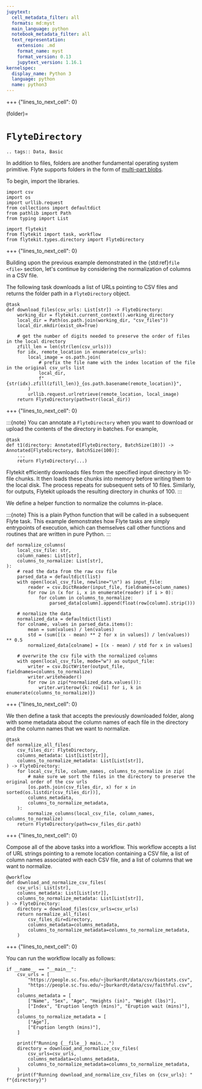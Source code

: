 ```yaml
---
jupytext:
  cell_metadata_filter: all
  formats: md:myst
  main_language: python
  notebook_metadata_filter: all
  text_representation:
    extension: .md
    format_name: myst
    format_version: 0.13
    jupytext_version: 1.16.1
kernelspec:
  display_name: Python 3
  language: python
  name: python3
---
```


+++ {"lines_to_next_cell": 0}

(folder)=

# `FlyteDirectory`

```{eval-rst}
.. tags:: Data, Basic
```

In addition to files, folders are another fundamental operating system primitive.
Flyte supports folders in the form of
[multi-part blobs](https://github.com/flyteorg/flyteidl/blob/master/protos/flyteidl/core/types.proto#L73).

To begin, import the libraries.

```{code-cell}
import csv
import os
import urllib.request
from collections import defaultdict
from pathlib import Path
from typing import List

import flytekit
from flytekit import task, workflow
from flytekit.types.directory import FlyteDirectory
```

+++ {"lines_to_next_cell": 0}

Building upon the previous example demonstrated in the {std:ref}`file <file>` section,
let's continue by considering the normalization of columns in a CSV file.

The following task downloads a list of URLs pointing to CSV files
and returns the folder path in a `FlyteDirectory` object.

```{code-cell}
@task
def download_files(csv_urls: List[str]) -> FlyteDirectory:
    working_dir = flytekit.current_context().working_directory
    local_dir = Path(os.path.join(working_dir, "csv_files"))
    local_dir.mkdir(exist_ok=True)

    # get the number of digits needed to preserve the order of files in the local directory
    zfill_len = len(str(len(csv_urls)))
    for idx, remote_location in enumerate(csv_urls):
        local_image = os.path.join(
            # prefix the file name with the index location of the file in the original csv_urls list
            local_dir,
            f"{str(idx).zfill(zfill_len)}_{os.path.basename(remote_location)}",
        )
        urllib.request.urlretrieve(remote_location, local_image)
    return FlyteDirectory(path=str(local_dir))
```

+++ {"lines_to_next_cell": 0}

:::{note}
You can annotate a `FlyteDirectory` when you want to download or upload the contents of the directory in batches.
For example,

```{code-block}
@task
def t1(directory: Annotated[FlyteDirectory, BatchSize(10)]) -> Annotated[FlyteDirectory, BatchSize(100)]:
    ...
    return FlyteDirectory(...)
```

Flytekit efficiently downloads files from the specified input directory in 10-file chunks.
It then loads these chunks into memory before writing them to the local disk.
The process repeats for subsequent sets of 10 files.
Similarly, for outputs, Flytekit uploads the resulting directory in chunks of 100.
:::

We define a helper function to normalize the columns in-place.

:::{note}
This is a plain Python function that will be called in a subsequent Flyte task. This example
demonstrates how Flyte tasks are simply entrypoints of execution, which can themselves call
other functions and routines that are written in pure Python.
:::

```{code-cell}
def normalize_columns(
    local_csv_file: str,
    column_names: List[str],
    columns_to_normalize: List[str],
):
    # read the data from the raw csv file
    parsed_data = defaultdict(list)
    with open(local_csv_file, newline="\n") as input_file:
        reader = csv.DictReader(input_file, fieldnames=column_names)
        for row in (x for i, x in enumerate(reader) if i > 0):
            for column in columns_to_normalize:
                parsed_data[column].append(float(row[column].strip()))

    # normalize the data
    normalized_data = defaultdict(list)
    for colname, values in parsed_data.items():
        mean = sum(values) / len(values)
        std = (sum([(x - mean) ** 2 for x in values]) / len(values)) ** 0.5
        normalized_data[colname] = [(x - mean) / std for x in values]

    # overwrite the csv file with the normalized columns
    with open(local_csv_file, mode="w") as output_file:
        writer = csv.DictWriter(output_file, fieldnames=columns_to_normalize)
        writer.writeheader()
        for row in zip(*normalized_data.values()):
            writer.writerow({k: row[i] for i, k in enumerate(columns_to_normalize)})
```

+++ {"lines_to_next_cell": 0}

We then define a task that accepts the previously downloaded folder, along with some metadata about the
column names of each file in the directory and the column names that we want to normalize.

```{code-cell}
@task
def normalize_all_files(
    csv_files_dir: FlyteDirectory,
    columns_metadata: List[List[str]],
    columns_to_normalize_metadata: List[List[str]],
) -> FlyteDirectory:
    for local_csv_file, column_names, columns_to_normalize in zip(
        # make sure we sort the files in the directory to preserve the original order of the csv urls
        [os.path.join(csv_files_dir, x) for x in sorted(os.listdir(csv_files_dir))],
        columns_metadata,
        columns_to_normalize_metadata,
    ):
        normalize_columns(local_csv_file, column_names, columns_to_normalize)
    return FlyteDirectory(path=csv_files_dir.path)
```

+++ {"lines_to_next_cell": 0}

Compose all of the above tasks into a workflow. This workflow accepts a list
of URL strings pointing to a remote location containing a CSV file, a list of column names
associated with each CSV file, and a list of columns that we want to normalize.

```{code-cell}
@workflow
def download_and_normalize_csv_files(
    csv_urls: List[str],
    columns_metadata: List[List[str]],
    columns_to_normalize_metadata: List[List[str]],
) -> FlyteDirectory:
    directory = download_files(csv_urls=csv_urls)
    return normalize_all_files(
        csv_files_dir=directory,
        columns_metadata=columns_metadata,
        columns_to_normalize_metadata=columns_to_normalize_metadata,
    )
```

+++ {"lines_to_next_cell": 0}

You can run the workflow locally as follows:

```{code-cell}
if __name__ == "__main__":
    csv_urls = [
        "https://people.sc.fsu.edu/~jburkardt/data/csv/biostats.csv",
        "https://people.sc.fsu.edu/~jburkardt/data/csv/faithful.csv",
    ]
    columns_metadata = [
        ["Name", "Sex", "Age", "Heights (in)", "Weight (lbs)"],
        ["Index", "Eruption length (mins)", "Eruption wait (mins)"],
    ]
    columns_to_normalize_metadata = [
        ["Age"],
        ["Eruption length (mins)"],
    ]

    print(f"Running {__file__} main...")
    directory = download_and_normalize_csv_files(
        csv_urls=csv_urls,
        columns_metadata=columns_metadata,
        columns_to_normalize_metadata=columns_to_normalize_metadata,
    )
    print(f"Running download_and_normalize_csv_files on {csv_urls}: " f"{directory}")
```
